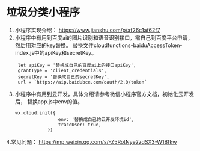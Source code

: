 # 垃圾分类小程序
1. 小程序实现介绍： https://www.jianshu.com/p/af26c1af62f7
2. 小程序中有用到百度ai的图片识别和语音识别接口，需自己到百度平台申请，然后用对应的key替换。
   替换文件cloudfunctions-baiduAccessToken-index.js中的apiKey和secretKey。
   ```
    let apiKey = '替换成自己的百度ai上的接口apiKey',
    grantType = 'client_credentials',
    secretKey = '替换成自己的secretKey',
    url = `https://aip.baidubce.com/oauth/2.0/token`
   ```
3. 小程序中有用到云开发，具体介绍请参考微信小程序官方文档，初始化云开发后， 替换app.js中env的值。
    ```
    wx.cloud.init({
                    env: '替换成自己的云开发环境id',
                    traceUser: true,
                })
    ```
4.常见问题：
    https://mp.weixin.qq.com/s/-Z5RotNye2zdSX3-W1Bfkw
